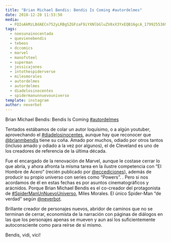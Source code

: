 ```yaml
---
title: "Brian Michael Bendis: Bendis Is Coming #autordelmes"
date: 2018-12-28 11:53:50
media: 
  - FQIoAkMzLBdAECn752yLRBgSZGFzaF9iYXNlbGluZV8xX3YxEQB16gcA_17992553692090456.mp4
tags: 
  - noesunainocentada
  - quevienebendis
  - tebeos
  - dccomics
  - marvel
  - manofsteel
  - superman
  - jessicajones
  - intothespiderverse
  - milesmorales
  - autordelmes
  - autordelmes
  - diadelosinocentes
  - spidermanunnuevouniverso
template: instagram
author: neverbot
---
```


Brian Michael Bendis: Bendis Is Coming [#autordelmes](/tags/autordelmes)

Tentados estábamos de colar un autor loquísimo, o a algún youtuber, aprovechando el [#diadelosinocentes](/tags/diadelosinocentes), aunque hay que reconocer que [@brianmbendis](https://instagram.com/brianmbendis) tiene su coña. Amado por muchos, odiado por otros tantos (incluso amado y odiado a la vez por algunos), el de Cleveland es uno de los creadores de referencia de la última década.

Fue el encargado de la renovación de Marvel, aunque le costase cerrar lo que abría, y ahora afronta la misma tarea en la ilustre competencia con “El Hombre de Acero” (recién publicado por [@eccediciones](https://instagram.com/eccediciones)), además de producir su propio universo con series como “Powers”. .
Pero si nos acordamos de él en estas fechas es por asuntos cinematográficos y arácnidos. Porque Brian Michael Bendis es el co-creador del protagonista de [#SpiderManUnNuevoUniverso](/tags/spidermanunnuevouniverso), Miles Morales. El único Spider-Man “de verdad” según [@neverbot](https://instagram.com/neverbot).

Brillante creador de personajes nuevos, abridor de caminos que no se terminan de cerrar, economista de la narración con páginas de diálogos en las que los personajes apenas se mueven y aun así los suficientemente autoconsciente como para reírse de sí mismo.

Bendis, vidi, vici!
